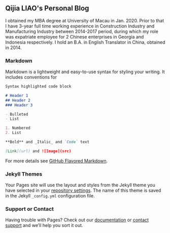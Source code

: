 ## Qijia LIAO's Personal Blog

I obtained my MBA degree at University of Macau in Jan. 2020. Prior to that I have 3-year full time working experience in Construction Industry and Manufacturing Industry between 2014-2017 period, during which my role was expatriate employee for 2 Chinese enterprises in Georgia and Indonesia respectively. I hold an B.A. in English Translator in China, obtained in 2014.


### Markdown

Markdown is a lightweight and easy-to-use syntax for styling your writing. It includes conventions for

```markdown
Syntax highlighted code block

# Header 1
## Header 2
### Header 3

- Bulleted
- List

1. Numbered
2. List

**Bold** and _Italic_ and `Code` text

[Link](url) and ![Image](src)
```

For more details see [GitHub Flavored Markdown](https://guides.github.com/features/mastering-markdown/).

### Jekyll Themes

Your Pages site will use the layout and styles from the Jekyll theme you have selected in your [repository settings](https://github.com/Qijialiao/qijia_liao/settings). The name of this theme is saved in the Jekyll `_config.yml` configuration file.

### Support or Contact

Having trouble with Pages? Check out our [documentation](https://help.github.com/categories/github-pages-basics/) or [contact support](https://github.com/contact) and we’ll help you sort it out.

